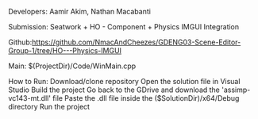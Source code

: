 Developers: Aamir Akim, Nathan Macabanti

Submission: Seatwork + HO - Component + Physics IMGUI Integration

Github:https://github.com/NmacAndCheezes/GDENG03-Scene-Editor-Group-1/tree/HO---Physics-IMGUI

Main: $(ProjectDir)/Code/WinMain.cpp

How to Run:
    Download/clone repository
    Open the solution file in Visual Studio
    Build the project
    Go back to the GDrive and download the 'assimp-vc143-mt.dll' file
    Paste the .dll file inside the ($SolutionDir)/x64/Debug directory
    Run the project